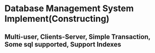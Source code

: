 # Database Management System Implement(Constructing)

## Multi-user, Clients-Server, Simple Transaction, Some sql supported, Support Indexes
